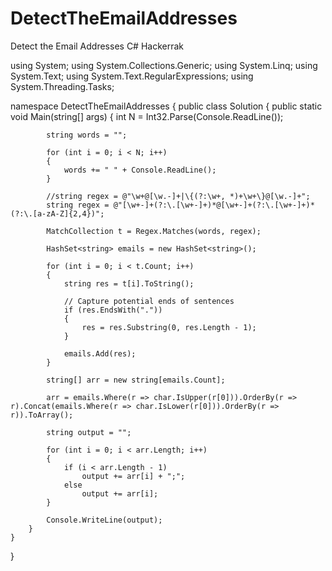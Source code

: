 # DetectTheEmailAddresses
Detect the Email Addresses C# Hackerrak



using System;
using System.Collections.Generic;
using System.Linq;
using System.Text;
using System.Text.RegularExpressions;
using System.Threading.Tasks;

namespace DetectTheEmailAddresses
{
    public class Solution
    {
        public static void Main(string[] args)
        {
            int N = Int32.Parse(Console.ReadLine());

            string words = "";

            for (int i = 0; i < N; i++)
            {
                words += " " + Console.ReadLine();
            }

            //string regex = @"\w+@[\w.-]+|\{(?:\w+, *)+\w+\}@[\w.-]+";
            string regex = @"[\w+-]+(?:\.[\w+-]+)*@[\w+-]+(?:\.[\w+-]+)*(?:\.[a-zA-Z]{2,4})";

            MatchCollection t = Regex.Matches(words, regex);

            HashSet<string> emails = new HashSet<string>();

            for (int i = 0; i < t.Count; i++)
            {
                string res = t[i].ToString();

                // Capture potential ends of sentences
                if (res.EndsWith("."))
                {
                    res = res.Substring(0, res.Length - 1);
                }

                emails.Add(res);
            }

            string[] arr = new string[emails.Count];

            arr = emails.Where(r => char.IsUpper(r[0])).OrderBy(r => r).Concat(emails.Where(r => char.IsLower(r[0])).OrderBy(r => r)).ToArray();
            
            string output = "";

            for (int i = 0; i < arr.Length; i++)
            {
                if (i < arr.Length - 1)
                    output += arr[i] + ";";
                else
                    output += arr[i];
            }

            Console.WriteLine(output);
        }
    }
}
